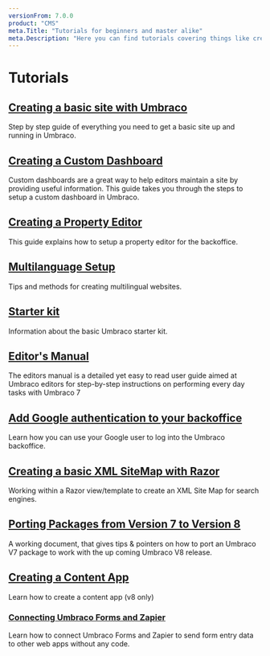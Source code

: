 ```yaml
---
versionFrom: 7.0.0
product: "CMS"
meta.Title: "Tutorials for beginners and master alike"
meta.Description: "Here you can find tutorials covering things like creating a site from scratch, setting up multilingual sites and many more"
---
```


# Tutorials

## [Creating a basic site with Umbraco](Creating-Basic-Site/index.md)

Step by step guide of everything you need to get a basic site up and running in Umbraco.

## [Creating a Custom Dashboard](Creating-a-Custom-Dashboard)

Custom dashboards are a great way to help editors maintain a site by providing useful information. This guide takes you through the steps to setup a custom dashboard in Umbraco.


## [Creating a Property Editor](Creating-a-Property-Editor/)

This guide explains how to setup a property editor for the backoffice.

## [Multilanguage Setup](Multilanguage-Setup/index.md)

Tips and methods for creating multilingual websites.

## [Starter kit](Starter-kit/index.md)

Information about the basic Umbraco starter kit.

## [Editor's Manual](Editors-Manual/)

The editors manual is a detailed yet easy to read user guide aimed at Umbraco editors for step-by-step instructions on performing every day tasks with Umbraco 7

## [Add Google authentication to your backoffice](Add-Google-Authentication/index.md)

Learn how you can use your Google user to log into the Umbraco backoffice.

## [Creating a basic XML SiteMap with Razor](Creating-an-XML-Site-Map/index.md)

Working within a Razor view/template to create an XML Site Map for search engines.

## [Porting Packages from Version 7 to Version 8](Porting-Packages-V8/index.md)

A working document, that gives tips & pointers on how to port an Umbraco V7 package to work with the up coming Umbraco V8 release.

## [Creating a Content App](../Extending/Content-Apps/index.md#creating-a-custom-content-app)

Learn how to create a content app (v8 only)

### [Connecting Umbraco Forms and Zapier](Connecting-Umbraco-Forms-and-Zapier/index.md)
Learn how to connect Umbraco Forms and Zapier to send form entry data to other web apps without any code.